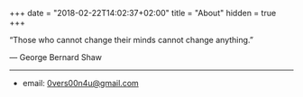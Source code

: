 +++
date = "2018-02-22T14:02:37+02:00"
title = "About"
hidden = true
+++

“Those who cannot change their minds cannot change anything.”

― George Bernard Shaw

***

* email: [0vers00n4u@gmail.com](mailto:0vers00n4u@gmail.com)

